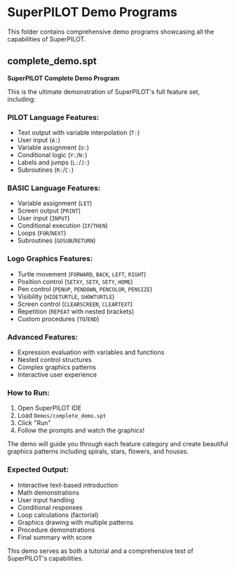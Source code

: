 # SuperPILOT Demo Programs

This folder contains comprehensive demo programs showcasing all the capabilities of SuperPILOT.

## complete_demo.spt

**SuperPILOT Complete Demo Program**

This is the ultimate demonstration of SuperPILOT's full feature set, including:

### PILOT Language Features:
- Text output with variable interpolation (`T:`)
- User input (`A:`)
- Variable assignment (`U:`)
- Conditional logic (`Y:`/`N:`)
- Labels and jumps (`L:`/`J:`)
- Subroutines (`R:`/`C:`)

### BASIC Language Features:
- Variable assignment (`LET`)
- Screen output (`PRINT`)
- User input (`INPUT`)
- Conditional execution (`IF`/`THEN`)
- Loops (`FOR`/`NEXT`)
- Subroutines (`GOSUB`/`RETURN`)

### Logo Graphics Features:
- Turtle movement (`FORWARD`, `BACK`, `LEFT`, `RIGHT`)
- Position control (`SETXY`, `SETX`, `SETY`, `HOME`)
- Pen control (`PENUP`, `PENDOWN`, `PENCOLOR`, `PENSIZE`)
- Visibility (`HIDETURTLE`, `SHOWTURTLE`)
- Screen control (`CLEARSCREEN`, `CLEARTEXT`)
- Repetition (`REPEAT` with nested brackets)
- Custom procedures (`TO`/`END`)

### Advanced Features:
- Expression evaluation with variables and functions
- Nested control structures
- Complex graphics patterns
- Interactive user experience

### How to Run:
1. Open SuperPILOT IDE
2. Load `Demos/complete_demo.spt`
3. Click "Run"
4. Follow the prompts and watch the graphics!

The demo will guide you through each feature category and create beautiful graphics patterns including spirals, stars, flowers, and houses.

### Expected Output:
- Interactive text-based introduction
- Math demonstrations
- User input handling
- Conditional responses
- Loop calculations (factorial)
- Graphics drawing with multiple patterns
- Procedure demonstrations
- Final summary with score

This demo serves as both a tutorial and a comprehensive test of SuperPILOT's capabilities.